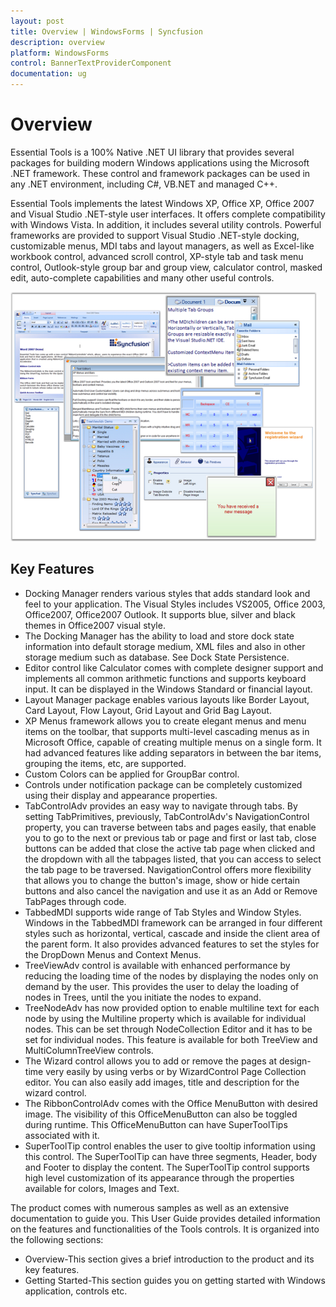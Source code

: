 ```yaml
---
layout: post
title: Overview | WindowsForms | Syncfusion
description: overview
platform: WindowsForms
control: BannerTextProviderComponent
documentation: ug
---
```


# Overview

Essential Tools is a 100% Native .NET UI library that provides several packages for building modern Windows applications using the Microsoft .NET framework. These control and framework packages can be used in any .NET environment, including C#, VB.NET and managed C++.

Essential Tools implements the latest Windows XP, Office XP, Office 2007 and Visual Studio .NET-style user interfaces. It offers complete compatibility with Windows Vista. In addition, it includes several utility controls. Powerful frameworks are provided to support Visual Studio .NET-style docking, customizable menus, MDI tabs and layout managers, as well as Excel-like workbook control, advanced scroll control, XP-style tab and task menu control, Outlook-style group bar and group view, calculator control, masked edit, auto-complete capabilities and many other useful controls.

 ![](Overview_images/Overview_img1.png) 



## Key Features

* Docking Manager renders various styles that adds standard look and feel to your application. The Visual Styles includes VS2005, Office 2003, Office2007, Office2007 Outlook. It supports blue, silver and black themes in Office2007 visual style.
* The Docking Manager has the ability to load and store dock state information into default storage medium, XML files and also in other storage medium such as database. See Dock State Persistence.
* Editor control like Calculator comes with complete designer support and implements all common arithmetic functions and supports keyboard input. It can be displayed in the Windows Standard or financial layout.
* Layout Manager package enables various layouts like Border Layout, Card Layout, Flow Layout, Grid Layout and Grid Bag Layout.
* XP Menus framework allows you to create elegant menus and menu items on the toolbar, that supports multi-level cascading menus as in Microsoft Office, capable of creating multiple menus on a single form. It had advanced features like adding separators in between the bar items, grouping the items, etc, are supported.
* Custom Colors can be applied for GroupBar control.
* Controls under notification package can be completely customized using their display and appearance properties.
* TabControlAdv provides an easy way to navigate through tabs. By setting TabPrimitives, previously, TabControlAdv's  NavigationControl property, you can traverse between tabs and pages easily, that enable you to go to the next or previous tab or page and first or last tab, close buttons can be added that close the active tab page when clicked and the dropdown with all the tabpages listed, that you can access to select the tab page to be traversed. NavigationControl offers more flexibility that allows you to change the button's image, show or hide certain buttons and also cancel the navigation and use it as an Add or Remove TabPages through code.
* TabbedMDI supports wide range of Tab Styles and Window Styles. Windows in the TabbedMDI framework can be arranged in four different styles such as horizontal, vertical, cascade and inside the client area of the parent form. It also provides advanced features to set the styles for the DropDown Menus and Context Menus. 
* TreeViewAdv control is available with enhanced performance by reducing the loading time of the nodes by displaying the nodes only on demand by the user. This provides the user to delay the loading of nodes in Trees, until the you initiate the nodes to expand.
* TreeNodeAdv has now provided option to enable multiline text for each node by using the Multiline property which is available for individual nodes. This can be set through NodeCollection Editor and it has to be set for individual nodes. This feature is available for both TreeView and MultiColumnTreeView controls.
* The Wizard control allows you to add or remove the pages at design-time very easily by using verbs or by WizardControl Page Collection editor. You can also easily add images, title and description for the wizard control. 
* The RibbonControlAdv comes with the Office MenuButton with desired image. The visibility of this OfficeMenuButton can also be toggled during runtime. This OfficeMenuButton can have SuperToolTips associated with it.
* SuperToolTip control enables the user to give tooltip information using this control. The SuperToolTip can have three segments, Header, body and Footer to display the content. The SuperToolTip control supports high level customization of its appearance through the properties available for colors, Images and Text.

The product comes with numerous samples as well as an extensive documentation to guide you. This User Guide provides detailed information on the features and functionalities of the Tools controls. It is organized into the following sections:

* Overview-This section gives a brief introduction to the product and its key features.
* Getting Started-This section guides you on getting started with Windows application, controls etc.


